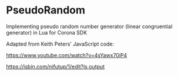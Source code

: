 # PseudoRandom
Implementing pseudo random number generator (linear congruential generator) in Lua for Corona SDK

Adapted from Keith Peters' JavaScript code:

https://www.youtube.com/watch?v=4sYawx70iP4

https://jsbin.com/nifutup/1/edit?js,output
